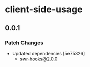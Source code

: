 # client-side-usage

## 0.0.1

### Patch Changes

- Updated dependencies [5e75326]
  - swr-hooks@2.0.0
